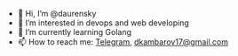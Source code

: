 - 👋 Hi, I’m @daurensky
- 👀 I’m interested in devops and web developing
- 🌱 I’m currently learning Golang
- 📫 How to reach me: [Telegram](https://t.me/daurensky), <dkambarov17@gmail.com>
